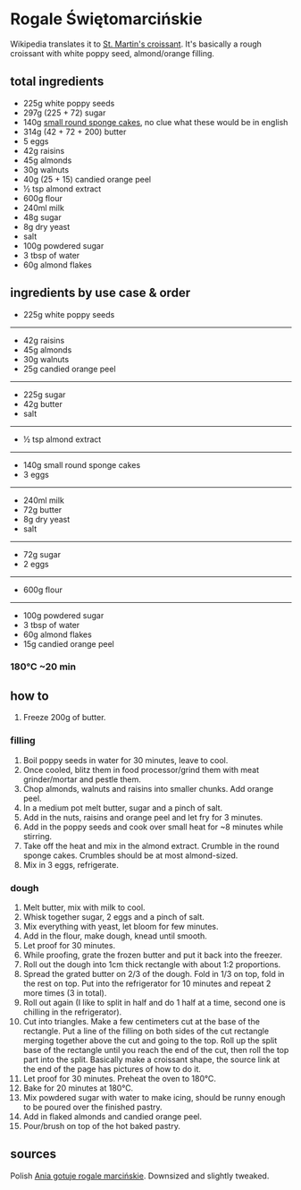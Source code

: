 # Rogale Świętomarcińskie

Wikipedia translates it to [St. Martin's croissant](https://en.wikipedia.org/wiki/St._Martin%27s_croissant). It's basically a rough croissant with white poppy seed, almond/orange filling.

## total ingredients

- 225g white poppy seeds
- 297g (225 + 72) sugar
- 140g [small round sponge cakes](https://www.google.com/search?q=ciastka+biszkopty), no clue what these would be in english
- 314g (42 + 72 + 200) butter
- 5 eggs
- 42g raisins
- 45g almonds
- 30g walnuts
- 40g (25 + 15) candied orange peel
- ½ tsp almond extract
- 600g flour
- 240ml milk
- 48g sugar
- 8g dry yeast
- salt
- 100g powdered sugar
- 3 tbsp of water
- 60g almond flakes

## ingredients by use case & order

- 225g white poppy seeds

---

- 42g raisins
- 45g almonds
- 30g walnuts
- 25g candied orange peel

---

- 225g sugar
- 42g butter
- salt

---

- ½ tsp almond extract

---

- 140g small round sponge cakes
- 3 eggs

---

- 240ml milk
- 72g butter
- 8g dry yeast
- salt

---

- 72g sugar
- 2 eggs

---

- 600g flour

---

- 100g powdered sugar
- 3 tbsp of water
- 60g almond flakes
- 15g candied orange peel

### 180°C ~20 min

## how to

1. Freeze 200g of butter.

### filling

1. Boil poppy seeds in water for 30 minutes, leave to cool.
2. Once cooled, blitz them in food processor/grind them with meat grinder/mortar and pestle them.
3. Chop almonds, walnuts and raisins into smaller chunks. Add orange peel.
4. In a medium pot melt butter, sugar and a pinch of salt.
5. Add in the nuts, raisins and orange peel and let fry for 3 minutes.
6. Add in the poppy seeds and cook over small heat for ~8 minutes while stirring.
7. Take off the heat and mix in the almond extract. Crumble in the round sponge cakes. Crumbles should be at most almond-sized.
8. Mix in 3 eggs, refrigerate.

### dough

1. Melt butter, mix with milk to cool.
2. Whisk together sugar, 2 eggs and a pinch of salt.
3. Mix everything with yeast, let bloom for few minutes.
4. Add in the flour, make dough, knead until smooth.
5. Let proof for 30 minutes.
6. While proofing, grate the frozen butter and put it back into the freezer.
7. Roll out the dough into 1cm thick rectangle with about 1:2 proportions.
8. Spread the grated butter on 2/3 of the dough. Fold in 1/3 on top, fold in the rest on top. Put into the refrigerator for 10 minutes and repeat 2 more times (3 in total).
9. Roll out again (I like to split in half and do 1 half at a time, second one is chilling in the refrigerator).
10. Cut into triangles. Make a few centimeters cut at the base of the rectangle. Put a line of the filling on both sides of the cut rectangle merging together above the cut and going to the top. Roll up the split base of the rectangle until you reach the end of the cut, then roll the top part into the split. Basically make a croissant shape, the source link at the end of the page has pictures of how to do it.
11. Let proof for 30 minutes. Preheat the oven to 180°C.
12. Bake for 20 minutes at 180°C.
13. Mix powdered sugar with water to make icing, should be runny enough to be poured over the finished pastry.
14. Add in flaked almonds and candied orange peel.
15. Pour/brush on top of the hot baked pastry.

## sources

Polish [Ania gotuje rogale marcińskie](https://aniagotuje.pl/przepis/rogale-marcinskie). Downsized and slightly tweaked.
